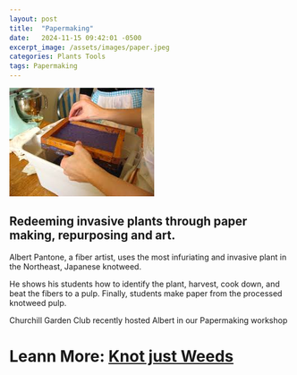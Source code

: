 ```yaml
---
layout: post
title:  "Papermaking"
date:   2024-11-15 09:42:01 -0500
excerpt_image: /assets/images/paper.jpeg
categories: Plants Tools
tags: Papermaking
---
```


<img src="/assets/images/paper.jpeg">

## Redeeming invasive plants through paper making, repurposing and art.

Albert Pantone, a fiber artist, uses the most infuriating and invasive plant in the Northeast, Japanese knotweed.

He shows his students how to identify the plant, harvest, cook down, and beat the fibers to a pulp. Finally, students make paper from the processed knotweed pulp.

Churchill Garden Club recently hosted Albert in our Papermaking workshop

# Leann More: [Knot just Weeds](https://www.knotjustweeds.com/)